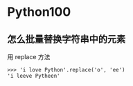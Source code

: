 # Python100



## 怎么批量替换字符串中的元素

用 replace 方法

```
>>> 'i love Python'.replace('o', 'ee')
'i leeve Pytheen'
```